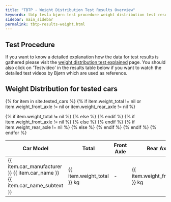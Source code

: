 ```yaml
---
title: "TBTP - Weight Distribution Test Results Overview"
keywords: tbtp tesla bjørn test procedure weight distribution test results overview
sidebar: main_sidebar
permalink: tbtp-results-weight.html
---
```


## Test Procedure
If you want to know a detailed explanation how the data for test results is gathered please visit the [weight distribution test explained](tbtp_explained_weight-test.html) page. You should also click on 'Testvideo' in the results table below if you want to watch the detailed test videos by Bjørn which are used as reference.

## Weight Distribution for tested cars
<table style="width: 100%;" id="data_table">
<colgroup>
<col width="30%" />
<col width="15%" />
<col width="15%" />
<col width="15%" />
<col width="25%" />
</colgroup>
<thead>
<tr class="header">
<th>Car Model</th>
<th>Total</th>
<th>Front Axle</th>
<th>Rear Axle</th>
<th>Source</th>
</tr>
</thead>
<tbody>

{% for item in site.tested_cars %}
    {% if item.weight_total != nil or item.weight_front_axle != nil or item.weight_rear_axle != nil %}
        <tr>
            <td markdown="span">{{ item.car_manufacturer }} {{ item.car_name }} {{ item.car_name_subtext }}</td>
            {% if item.weight_total != nil %}
                <td markdown="span">{{ item.weight_total }} kg</td>
            {% else %}
                <td markdown="span">-</td>
            {% endif %}
            {% if item.weight_front_axle != nil %}
                <td markdown="span">{{ item.weight_front_axle }} kg</td>
            {% else %}
                <td markdown="span">-</td>
            {% endif %}
            {% if item.weight_rear_axle != nil %}
                <td markdown="span">{{ item.weight_rear_axle }} kg</td>
            {% else %}
                <td markdown="span">-</td>
            {% endif %}
            <td markdown="span"><a href="{{ item.weight_vsource }}" target="_blank">Testvideo</a></td>
        </tr>
    {% endif %}
{% endfor %}

</tbody>
</table>


<script src="https://ajax.googleapis.com/ajax/libs/jqueryui/1.10.3/jquery-ui.min.js"></script>
<script src="https://cdn.datatables.net/1.10.19/js/jquery.dataTables.min.js"></script>
<script>
    $('#data_table').DataTable( {
        paging: false,
        searching: false,
        info: false
    } );
</script> 